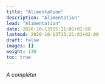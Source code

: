```yaml
---
title: "Alimentation"
description: "Alimentation"
lead: "Alimentation"
date: 2020-10-13T15:21:01+02:00
lastmod: 2020-10-13T15:21:01+02:00
draft: false
images: []
weight: 130
toc: true
---
```


*A compléter*
